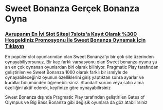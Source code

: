 # Sweet Bonanza Gerçek Bonanza Oyna

### [**Avrupanın En İyi Slot Sitesi 7slots'a Kayıt Olarak %300 Hoşgeldiniz Promosyonu İle Sweet Bonanza Oynamak İçin Tıklayın**](http://gx72.2.vu/swt)

En popüler slot oyunlarından olan Sweet Bonanza'yı bir çok site üzerinden oynayabiliyorsunuz. Bir kaç farklı varsasyonu olan Sweet bonanza oyunu şu an en çok oynanan oyunlardan biri olarak biliniyor. Pragmatic Play tarafından geliştirilen ve Sweet Bonanza 1000 olarak farklı bir ismiyle de oynayabileceğiniz oyunun özelliklerini giriş yaptıktan sonra ayarlar ve kurallar bölümünden öğrenebilirsiniz. Standart sürüm veya satın alma özelliğini aktif ederek, keyfinize göre oynayabilirsiniz

Sweet Bonanza dışında Pragmatic Play tarafından geliştirilen Gates of Olympus ve Big Bass Bonanza gibi değişik oyunlara da göz atabilirsiniz
